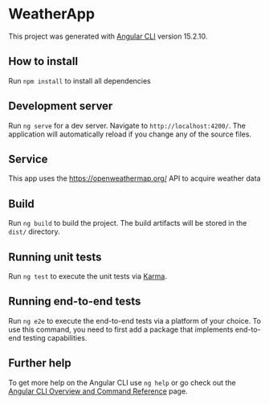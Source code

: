# WeatherApp

This project was generated with [Angular CLI](https://github.com/angular/angular-cli) version 15.2.10.

## How to install

Run `npm install` to install all dependencies

## Development server

Run `ng serve` for a dev server. Navigate to `http://localhost:4200/`. The application will automatically reload if you change any of the source files.

## Service

This app uses the https://openweathermap.org/ API to acquire weather data

## Build

Run `ng build` to build the project. The build artifacts will be stored in the `dist/` directory.

## Running unit tests

Run `ng test` to execute the unit tests via [Karma](https://karma-runner.github.io).

## Running end-to-end tests

Run `ng e2e` to execute the end-to-end tests via a platform of your choice. To use this command, you need to first add a package that implements end-to-end testing capabilities.

## Further help

To get more help on the Angular CLI use `ng help` or go check out the [Angular CLI Overview and Command Reference](https://angular.io/cli) page.
